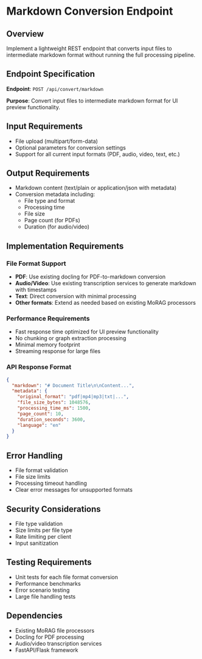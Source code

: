 # Markdown Conversion Endpoint

## Overview
Implement a lightweight REST endpoint that converts input files to intermediate markdown format without running the full processing pipeline.

## Endpoint Specification
**Endpoint**: `POST /api/convert/markdown`

**Purpose**: Convert input files to intermediate markdown format for UI preview functionality.

## Input Requirements
- File upload (multipart/form-data)
- Optional parameters for conversion settings
- Support for all current input formats (PDF, audio, video, text, etc.)

## Output Requirements
- Markdown content (text/plain or application/json with metadata)
- Conversion metadata including:
  - File type and format
  - Processing time
  - File size
  - Page count (for PDFs)
  - Duration (for audio/video)

## Implementation Requirements

### File Format Support
- **PDF**: Use existing docling for PDF-to-markdown conversion
- **Audio/Video**: Use existing transcription services to generate markdown with timestamps
- **Text**: Direct conversion with minimal processing
- **Other formats**: Extend as needed based on existing MoRAG processors

### Performance Requirements
- Fast response time optimized for UI preview functionality
- No chunking or graph extraction processing
- Minimal memory footprint
- Streaming response for large files

### API Response Format
```json
{
  "markdown": "# Document Title\n\nContent...",
  "metadata": {
    "original_format": "pdf|mp4|mp3|txt|...",
    "file_size_bytes": 1048576,
    "processing_time_ms": 1500,
    "page_count": 10,
    "duration_seconds": 3600,
    "language": "en"
  }
}
```

## Error Handling
- File format validation
- File size limits
- Processing timeout handling
- Clear error messages for unsupported formats

## Security Considerations
- File type validation
- Size limits per file type
- Rate limiting per client
- Input sanitization

## Testing Requirements
- Unit tests for each file format conversion
- Performance benchmarks
- Error scenario testing
- Large file handling tests

## Dependencies
- Existing MoRAG file processors
- Docling for PDF processing
- Audio/video transcription services
- FastAPI/Flask framework


